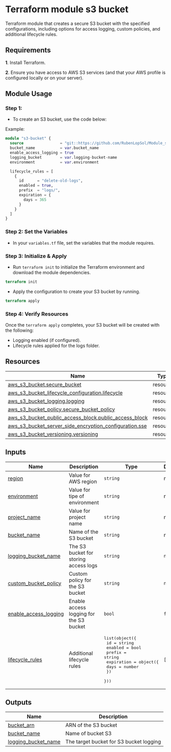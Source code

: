 # Terraform module s3 bucket

Terraform module that creates a secure S3 bucket with the specified configurations, including options for access logging, custom policies, and additional lifecycle rules.

## Requirements

**1**. Install Terraform.

**2**. Ensure you have access to AWS S3 services (and that your AWS profile is configured locally or on your server).

## Module Usage

### Step 1:

- To create an S3 bucket, use the code below:

Example:

```terraform
module "s3-bucket" {
  source                = "git::https://github.com/RubenLopSol/Module_s3.git"
  bucket_name           = var.bucket_name
  enable_access_logging = true
  logging_bucket        = var.logging-bucket-name
  environment           = var.environment

  lifecycle_rules = [
    {
      id      = "delete-old-logs",
      enabled = true,
      prefix  = "logs/",
      expiration = {
        days = 365
      }
    }
  ]
}
```
### Step 2: Set the Variables

- In your `variables.tf` file, set the variables that the module requires.

### Step 3: Initialize & Apply

- Run `terraform init` to initialize the Terraform environment and download the module dependencies.
```terraform
terraform init
```
- Apply the configuration to create your S3 bucket by running.
```terraform
terraform apply
```
### Step 4: Verify Resources

Once the `terraform apply` completes, your S3 bucket will be created with the following:

- Logging enabled (if configured).
- Lifecycle rules applied for the logs folder.

## Resources

| Name | Type |
|------|------|
| [aws_s3_bucket.secure_bucket](https://registry.terraform.io/providers/hashicorp/aws/latest/docs/resources/s3_bucket) | resource |
| [aws_s3_bucket_lifecycle_configuration.lifecycle](https://registry.terraform.io/providers/hashicorp/aws/latest/docs/resources/s3_bucket_lifecycle_configuration) | resource |
| [aws_s3_bucket_logging.logging](https://registry.terraform.io/providers/hashicorp/aws/latest/docs/resources/s3_bucket_logging) | resource |
| [aws_s3_bucket_policy.secure_bucket_policy](https://registry.terraform.io/providers/hashicorp/aws/latest/docs/resources/s3_bucket_policy) | resource |
| [aws_s3_bucket_public_access_block.public_access_block](https://registry.terraform.io/providers/hashicorp/aws/latest/docs/resources/s3_bucket_public_access_block) | resource |
| [aws_s3_bucket_server_side_encryption_configuration.sse](https://registry.terraform.io/providers/hashicorp/aws/latest/docs/resources/s3_bucket_server_side_encryption_configuration) | resource |
| [aws_s3_bucket_versioning.versioning](https://registry.terraform.io/providers/hashicorp/aws/latest/docs/resources/s3_bucket_versioning) | resource |

## Inputs

| Name | Description | Type | Default | Required |
|------|-------------|------|---------|:--------:|
| <a name="input_region"></a> [region](#input\_region) | Value for AWS region | `string` | n/a | yes |
| <a name="input_environment"></a> [environment](#input\_environment) | Value for tipe of environment | `string` | n/a | yes |
| <a name="input_project_name"></a> [project\_name](#input\_project\_name) | Value for project name | `string` | n/a | yes |
| <a name="input_bucket_name"></a> [bucket\_name](#input\_bucket\_name) | Name of the S3 bucket | `string` | n/a | yes |
| <a name="input_logging_bucket"></a> [logging\_bucket\_name](#input\_logging\_bucket\_name) | The S3 bucket for storing access logs | `string` | `null` | no |
| <a name="input_custom_bucket_policy"></a> [custom\_bucket\_policy](#input\_custom\_bucket\_policy) | Custom policy for the S3 bucket | `string` | `null` | no |
| <a name="input_enable_access_logging"></a> [enable\_access\_logging](#input\_enable\_access\_logging) | Enable access logging for the S3 bucket | `bool` | `false` | no |
| <a name="input_lifecycle_rules"></a> [lifecycle\_rules](#input\_lifecycle\_rules) | Additional lifecycle rules | <pre>list(object({<br>    id      = string<br>    enabled = bool<br>    prefix  = string<br>    expiration = object({<br>      days = number<br>    })<br>  }))</pre> | `[]` | no |


## Outputs

| Name | Description |
|------|-------------|
| <a name="output_bucket_arn"></a> [bucket\_arn](#output\_bucket\_arn) | ARN of the S3 bucket |
| <a name="output_bucket_name"></a> [bucket\_name](#output\_bucket\_name) | Name of bucket S3 |
| <a name="output_bucket_name"></a> [logging\_bucket\_name](#output\_logging\target\_bucket) | The target bucket for S3 bucket logging |
